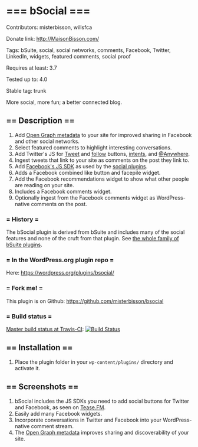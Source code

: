 # === bSocial ===

Contributors: misterbisson, willsfca

Donate link: http://MaisonBisson.com/

Tags: bSuite, social, social networks, comments, Facebook, Twitter, LinkedIn, widgets, featured comments, social proof

Requires at least: 3.7

Tested up to: 4.0

Stable tag: trunk

More social, more fun; a better connected blog.

## == Description ==

1. Add <a href="http://developers.facebook.com/tools/debug/og/object?q=http%3A%2F%2Fgigaom.com%2Feurope%2Fstudents-force-facebook-to-cough-up-more-user-data%2F">Open Graph metadata</a> to your site for improved sharing in Facebook and other social networks. 
1. Select featured comments to highlight interesting conversations.
1. Add Twitter's JS for <a href="https://dev.twitter.com/docs/tweet-button">Tweet</a> and <a href="https://dev.twitter.com/docs/follow-button">follow</a> buttons, <a href="https://dev.twitter.com/docs/intents">intents</a>, and  <a href="https://dev.twitter.com/docs/anywhere/welcome">@Anywhere</a>.
1. Ingest tweets that link to your site as comments on the post they link to.
1. Add <a href="http://developers.facebook.com/docs/reference/javascript/">Facebook's JS SDK</a> as used by the <a href="http://developers.facebook.com/docs/plugins/">social plugins</a>.
1. Adds a Facebook combined like button and facepile widget.
1. Add the Facebook recommendations widget to show what other people are reading on your site.	
1. Includes a Facebook comments widget.
1. Optionally ingest from the Facebook comments widget as WordPress-native comments on the post.

### = History =

The bSocial plugin is derived from bSuite and includes many of the social features and none of the cruft from that plugin. See <a href="http://wordpress.org/extend/plugins/tags/bsuite">the whole family of bSuite plugins</a>.

### = In the WordPress.org plugin repo =

Here: https://wordpress.org/plugins/bsocial/

### = Fork me! =

This plugin is on Github: https://github.com/misterbisson/bsocial

### = Build status =

[Master build status at Travis-CI](https://travis-ci.org/misterbisson/bsocial): [![Build Status](https://travis-ci.org/misterbisson/bcms.svg?branch=master)](https://travis-ci.org/misterbisson/bcms)

## == Installation ==

1. Place the plugin folder in your `wp-content/plugins/` directory and activate it.

## == Screenshots ==

1. bSocial includes the JS SDKs you need to add social buttons for Twitter and Facebook, as seen on <a href="http://musictotakeyourclothesoffto.com/blog/lets-get-it-on/">Tease.FM</a>.
2. Easily add many Facebook widgets.
3. Incorporate conversations in Twitter and Facebook into your WordPress-native comment stream.
4. The <a href="http://developers.facebook.com/tools/debug/og/object?q=http%3A%2F%2Fgigaom.com%2Feurope%2Fstudents-force-facebook-to-cough-up-more-user-data%2F">Open Graph metadata</a> improves sharing and discoverability of your site.
